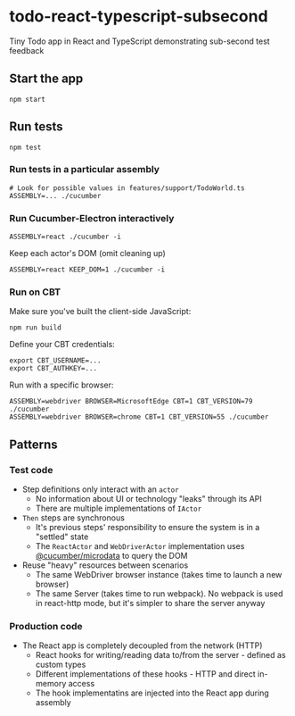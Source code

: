 # todo-react-typescript-subsecond
Tiny Todo app in React and TypeScript demonstrating sub-second test feedback

## Start the app

    npm start

## Run tests

    npm test

### Run tests in a particular assembly

    # Look for possible values in features/support/TodoWorld.ts
    ASSEMBLY=... ./cucumber

### Run Cucumber-Electron interactively

    ASSEMBLY=react ./cucumber -i

Keep each actor's DOM (omit cleaning up)

    ASSEMBLY=react KEEP_DOM=1 ./cucumber -i

### Run on CBT

Make sure you've built the client-side JavaScript:

    npm run build

Define your CBT credentials:

    export CBT_USERNAME=...
    export CBT_AUTHKEY=...

Run with a specific browser:

    ASSEMBLY=webdriver BROWSER=MicrosoftEdge CBT=1 CBT_VERSION=79 ./cucumber
    ASSEMBLY=webdriver BROWSER=chrome CBT=1 CBT_VERSION=55 ./cucumber

## Patterns

### Test code

* Step definitions only interact with an `actor`
  * No information about UI or technology "leaks" through its API
  * There are multiple implementations of `IActor`
* `Then` steps are synchronous
  * It's previous steps' responsibility to ensure the system is in a "settled" state
  * The `ReactActor` and `WebDriverActor` implementation uses [@cucumber/microdata](https://github.com/cucumber/microdata) to query the DOM
* Reuse "heavy" resources between scenarios
  * The same WebDriver browser instance (takes time to launch a new browser)
  * The same Server (takes time to run webpack). No webpack is used in react-http mode, but it's simpler to share the server anyway

### Production code

* The React app is completely decoupled from the network (HTTP)
  * React hooks for writing/reading data to/from the server - defined as custom types
  * Different implementations of these hooks - HTTP and direct in-memory access
  * The hook implementatins are injected into the React app during assembly
